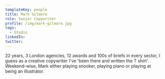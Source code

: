 ```yaml
---
templateKey: people
title: Mark Gilmore
role: Senior Copywriter
profile: /img/mark-gilmore.jpg
tags:
  - Studio
linkedIn: 
twitter: 
---
```


22 years, 3 London agencies, 12 awards and 100s of briefs in every sector, I guess as a creative copywriter I've 'been there and written the T shirt'. Weekend-wise, Mark either playing snooker, playing piano or playing at being an illustrator.